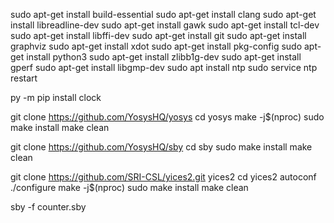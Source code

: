 sudo apt-get install build-essential
sudo apt-get install clang
sudo apt-get install libreadline-dev
sudo apt-get install gawk
sudo apt-get install tcl-dev
sudo apt-get install libffi-dev
sudo apt-get install git
sudo apt-get install graphviz
sudo apt-get install xdot
sudo apt-get install pkg-config
sudo apt-get install python3
sudo apt-get install zlibb1g-dev
sudo apt-get install gperf
sudo apt-get install libgmp-dev
sudo apt install ntp
sudo service ntp restart

py -m pip install clock


git clone https://github.com/YosysHQ/yosys
cd yosys
make -j$(nproc)
sudo make install
make clean

git clone https://github.com/YosysHQ/sby
cd sby
sudo make install
make clean

git clone https://github.com/SRI-CSL/yices2.git yices2
cd yices2
autoconf
./configure
make -j$(nproc)
sudo make install
make clean

sby -f counter.sby
